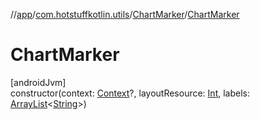 //[app](../../../index.md)/[com.hotstuffkotlin.utils](../index.md)/[ChartMarker](index.md)/[ChartMarker](-chart-marker.md)

# ChartMarker

[androidJvm]\
constructor(context: [Context](https://developer.android.com/reference/kotlin/android/content/Context.html)?, layoutResource: [Int](https://kotlinlang.org/api/latest/jvm/stdlib/kotlin/-int/index.html), labels: [ArrayList](https://kotlinlang.org/api/latest/jvm/stdlib/kotlin.collections/-array-list/index.html)&lt;[String](https://kotlinlang.org/api/latest/jvm/stdlib/kotlin/-string/index.html)&gt;)
